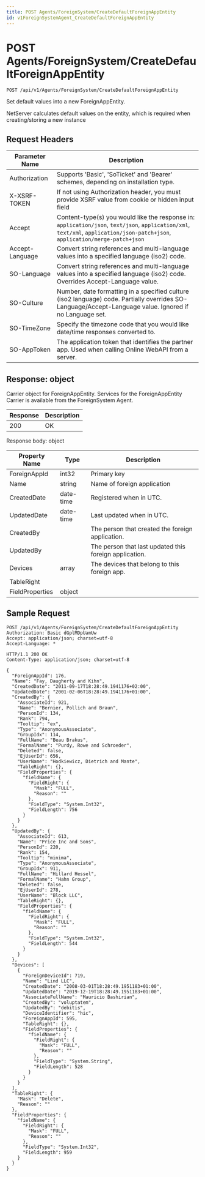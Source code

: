 ```yaml
---
title: POST Agents/ForeignSystem/CreateDefaultForeignAppEntity
id: v1ForeignSystemAgent_CreateDefaultForeignAppEntity
---
```


# POST Agents/ForeignSystem/CreateDefaultForeignAppEntity

```http
POST /api/v1/Agents/ForeignSystem/CreateDefaultForeignAppEntity
```

Set default values into a new ForeignAppEntity.

NetServer calculates default values on the entity, which is required when creating/storing a new instance






## Request Headers

| Parameter Name | Description |
|----------------|-------------|
| Authorization  | Supports 'Basic', 'SoTicket' and 'Bearer' schemes, depending on installation type. |
| X-XSRF-TOKEN   | If not using Authorization header, you must provide XSRF value from cookie or hidden input field |
| Accept         | Content-type(s) you would like the response in: `application/json`, `text/json`, `application/xml`, `text/xml`, `application/json-patch+json`, `application/merge-patch+json` |
| Accept-Language | Convert string references and multi-language values into a specified language (iso2) code. |
| SO-Language | Convert string references and multi-language values into a specified language (iso2) code. Overrides Accept-Language value. |
| SO-Culture | Number, date formatting in a specified culture (iso2 language) code. Partially overrides SO-Language/Accept-Language value. Ignored if no Language set. |
| SO-TimeZone | Specify the timezone code that you would like date/time responses converted to. |
| SO-AppToken | The application token that identifies the partner app. Used when calling Online WebAPI from a server. |


## Response: object

Carrier object for ForeignAppEntity.
Services for the ForeignAppEntity Carrier is available from the <see cref="T:SuperOffice.CRM.Services.IForeignSystemAgent">ForeignSystem Agent</see>.

| Response | Description |
|----------------|-------------|
| 200 | OK |

Response body: object

| Property Name | Type |  Description |
|----------------|------|--------------|
| ForeignAppId | int32 | Primary key |
| Name | string | Name of foreign application |
| CreatedDate | date-time | Registered when  in UTC. |
| UpdatedDate | date-time | Last updated when  in UTC. |
| CreatedBy |  | The person that created the foreign application. |
| UpdatedBy |  | The person that last updated this foreign application. |
| Devices | array | The devices that belong to this foreign app. |
| TableRight |  |  |
| FieldProperties | object |  |

## Sample Request

```http!
POST /api/v1/Agents/ForeignSystem/CreateDefaultForeignAppEntity
Authorization: Basic dGplMDpUamUw
Accept: application/json; charset=utf-8
Accept-Language: *
```

```http_
HTTP/1.1 200 OK
Content-Type: application/json; charset=utf-8

{
  "ForeignAppId": 176,
  "Name": "Fay, Daugherty and Kihn",
  "CreatedDate": "2011-09-17T18:28:49.1941176+02:00",
  "UpdatedDate": "2001-02-06T18:28:49.1941176+01:00",
  "CreatedBy": {
    "AssociateId": 921,
    "Name": "Bernier, Pollich and Braun",
    "PersonId": 134,
    "Rank": 794,
    "Tooltip": "ex",
    "Type": "AnonymousAssociate",
    "GroupIdx": 114,
    "FullName": "Beau Brakus",
    "FormalName": "Purdy, Rowe and Schroeder",
    "Deleted": false,
    "EjUserId": 656,
    "UserName": "Hodkiewicz, Dietrich and Mante",
    "TableRight": {},
    "FieldProperties": {
      "fieldName": {
        "FieldRight": {
          "Mask": "FULL",
          "Reason": ""
        },
        "FieldType": "System.Int32",
        "FieldLength": 756
      }
    }
  },
  "UpdatedBy": {
    "AssociateId": 613,
    "Name": "Price Inc and Sons",
    "PersonId": 220,
    "Rank": 154,
    "Tooltip": "minima",
    "Type": "AnonymousAssociate",
    "GroupIdx": 911,
    "FullName": "Hillard Hessel",
    "FormalName": "Hahn Group",
    "Deleted": false,
    "EjUserId": 278,
    "UserName": "Block LLC",
    "TableRight": {},
    "FieldProperties": {
      "fieldName": {
        "FieldRight": {
          "Mask": "FULL",
          "Reason": ""
        },
        "FieldType": "System.Int32",
        "FieldLength": 544
      }
    }
  },
  "Devices": [
    {
      "ForeignDeviceId": 719,
      "Name": "Lind LLC",
      "CreatedDate": "2008-03-01T18:28:49.1951183+01:00",
      "UpdatedDate": "2019-12-19T18:28:49.1951183+01:00",
      "AssociateFullName": "Mauricio Bashirian",
      "CreatedBy": "voluptatem",
      "UpdatedBy": "debitis",
      "DeviceIdentifier": "hic",
      "ForeignAppId": 595,
      "TableRight": {},
      "FieldProperties": {
        "fieldName": {
          "FieldRight": {
            "Mask": "FULL",
            "Reason": ""
          },
          "FieldType": "System.String",
          "FieldLength": 528
        }
      }
    }
  ],
  "TableRight": {
    "Mask": "Delete",
    "Reason": ""
  },
  "FieldProperties": {
    "fieldName": {
      "FieldRight": {
        "Mask": "FULL",
        "Reason": ""
      },
      "FieldType": "System.Int32",
      "FieldLength": 959
    }
  }
}
```